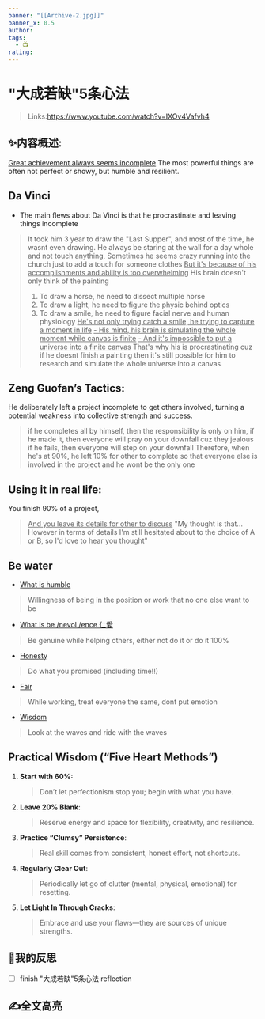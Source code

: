 ```yaml
---
banner: "[[Archive-2.jpg]]"
banner_x: 0.5
author:
tags:
  - 📺
rating:
---
```

# "大成若缺"5条心法
>Links:https://www.youtube.com/watch?v=IXOv4Vafvh4

## ✨内容概述:
<u>Great achievement always seems incomplete</u>
The most powerful things are often not perfect or showy, but humble and resilient.

## Da Vinci
- The main flews about Da Vinci is that he procrastinate and leaving things incomplete 
> It took him 3 year to draw the "Last Supper", and most of the time, he wasnt even drawing. 
> He always be staring at the wall for a day whole and not touch anything, Sometimes he seems crazy running into the church just to add a touch for someone clothes
<u>But it's because of his accomplishments and ability is too overwhelming</u>
> His brain doesn't only think of the painting
> 1. To draw a horse, he need to dissect multiple horse
> 2. To draw a light, he need to figure the physic behind optics
> 3. To draw a smile, he need to figure facial nerve and human physiology
> <u>He's not only trying catch a smile, he trying to capture a moment in life</u>
> <u>- His mind, his brain is simulating the whole moment while canvas is finite</u>
> <u>- And it's  impossible to put a universe into a finite canvas</u>
> That's why his is procrastinating cuz if he doesnt finish a painting then it's still possible for him to research and simulate the whole universe into a canvas

## Zeng Guofan’s Tactics:
He deliberately left a project incomplete to get others involved, turning a potential weakness into collective strength and success.
> if he completes all by himself, then the responsibility is only on him, 
> if he made it, then everyone will pray on your downfall cuz they jealous
> if he fails, then everyone will step on your downfall
> Therefore, when he's at 90%, he left 10% for other to complete so that everyone else is involved in the project and he wont be the only one

## Using it in real life:
You finish 90% of a project, 
> <u>And you leave its details for other to discuss</u>
> "My thought is that... However in terms of details I'm still hesitated about to the choice of A or B, so I'd love to hear you thought"

## Be water
- <u>What is humble </u>
> Willingness of being in the position or work that no one else want to be
- <u>What is be /nevol /ence 仁愛</u>
> Be genuine while helping others, either not do it or do it 100%
- <u>Honesty</u>
> Do what you promised (including time!!)
- <u>Fair</u>
> While working, treat everyone the same, dont put emotion 
- <u>Wisdom</u>
> Look at the waves and ride with the waves

## Practical Wisdom (“Five Heart Methods”)
1. **Start with 60%:** 
	>Don’t let perfectionism stop you; begin with what you have.
2. **Leave 20% Blank**: 
	>Reserve energy and space for flexibility, creativity, and resilience.
3. **Practice “Clumsy” Persistence**: 
	>Real skill comes from consistent, honest effort, not shortcuts.
4. **Regularly Clear Out**: 
	>Periodically let go of clutter (mental, physical, emotional) for resetting.
5. **Let Light In Through Cracks**: 
	>Embrace and use your flaws—they are sources of unique strengths.
## 💭我的反思
- [ ] finish "大成若缺"5条心法 reflection

## ✍全文高亮


